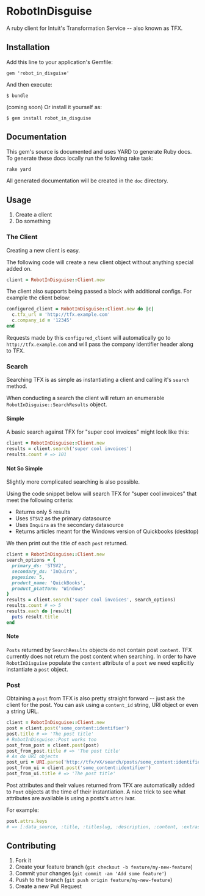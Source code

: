 # RobotInDisguise

A ruby client for Intuit's Transformation Service -- also known as TFX.

## Installation

Add this line to your application's Gemfile:

    gem 'robot_in_disguise'

And then execute:

    $ bundle

(coming soon) Or install it yourself as:

    $ gem install robot_in_disguise

## Documentation

This gem's source is documented and uses YARD to generate Ruby docs.  To generate these docs locally run the following rake task:

```ruby
rake yard
```

All generated documentation will be created in the `doc` directory.

## Usage

1. Create a client
2. Do something

### The Client

Creating a new client is easy.

The following code will create a new client object without anything special added on.

```ruby
client = RobotInDisguise::Client.new
```

The client also supports being passed a block with additional configs. For example the client below:

```ruby
configured_client = RobotInDisguise::Client.new do |c|
  c.tfx_url = 'http://tfx.example.com'
  c.company_id = '12345'
end
```

Requests made by this `configured_client` will automatically go to `http://tfx.example.com` and will pass the company identifier header along to TFX.

### Search

Searching TFX is as simple as instantiating a client and calling it's `search` method.

When conducting a search the client will return an enumerable  `RobotInDisguise::SearchResults` object.

#### Simple

A basic search against TFX for "super cool invoices" might look like this:

```ruby
client = RobotInDisguise::Client.new
results = client.search('super cool invoices')
results.count # => 101
```

#### Not So Simple
Slightly more complicated searching is also possible.

Using the code snippet below will search TFX for "super cool invoices" that meet the following criteria:

- Returns only 5 results
- Uses `STSV2` as the primary datasource
- Uses `Inquira` as the secondary datasource
- Returns articles meant for the Windows version of Quickbooks (desktop)

We then print out the title of each `post` returned.

```ruby
client = RobotInDisguise::Client.new
search_options = {
  primary_ds: 'STSV2',
  secondary_ds: 'InQuira',
  pagesize: 5,
  product_name: 'QuickBooks',
  product_platform: 'Windows'
}
results = client.search('super cool invoices', search_options)
results.count # => 5
results.each do |result|
  puts result.title
end
```

#### Note
`Posts` returned by `SearchResults` objects do not contain post `content`. TFX currently does not return the post content when searching.  In order to have `RobotInDisguise`  populate the `content` attribute of a `post` we need explicitly instantiate a `post` object.

### Post
Obtaining a `post` from TFX is also pretty straight forward -- just ask the client for the post.  You can ask using a `content_id` string, URI object or even a string URL.


```ruby
client = RobotInDisguise::Client.new
post = client.post('some_content:identifier')
post.title # => 'The post title'
# RobotInDisguise::Post works too
post_from_post = client.post(post)
post_from_post.title # => 'The post title'
# As do URI objects
post_uri = URI.parse('http://tfx/vX/search/posts/some_content:identifier')
post_from_ui = client.post('some_content:identifier')
post_from_ui.title # => 'The post title'
```

Post attributes and their values returned from TFX are automatically added to `Post` objects at the time of their instantiation.  A nice trick to see what attributes are available is using a posts's `attrs` ivar.

For example:

```ruby
post.attrs.keys
# => [:data_source, :title, :titleslug, :description, :content, :extras, :answers, :_comment]
```

## Contributing

1. Fork it
2. Create your feature branch (`git checkout -b feature/my-new-feature`)
3. Commit your changes (`git commit -am 'Add some feature'`)
4. Push to the branch (`git push origin feature/my-new-feature`)
5. Create a new Pull Request
